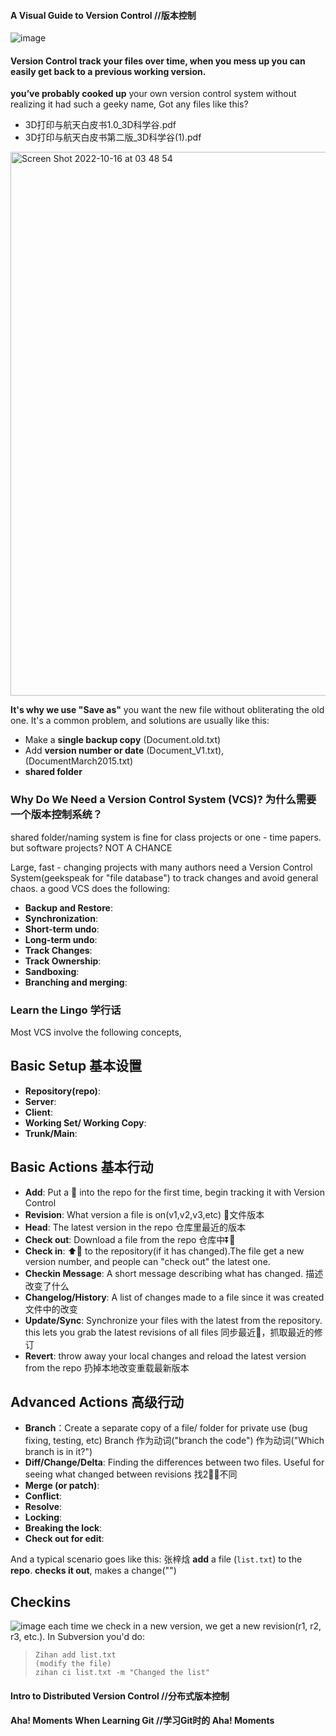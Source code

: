 #### A Visual Guide to Version Control  //版本控制
![image](https://user-images.githubusercontent.com/31954987/196000722-4ca79f73-3dc3-44e1-beac-3083f33e5cbe.png)

#### Version Control track your files over time, when you mess up you can easily get back to a previous working version.
**you’ve probably cooked up** your own version control system without realizing it had such a geeky name, Got any files like this?
- 3D打印与航天白皮书1.0_3D科学谷.pdf
- 3D打印与航天白皮书第二版_3D科学谷(1).pdf
<img width="870" alt="Screen Shot 2022-10-16 at 03 48 54" src="https://user-images.githubusercontent.com/31954987/196005197-daddae57-3436-4203-a9d5-9cddd5242608.png">

**It's why we use "Save as"** you want the new file without obliterating the old one. It's a common problem, and solutions are usually like this:
- Make a **single backup copy** (Document.old.txt)
- Add **version number or date** (Document_V1.txt),(DocumentMarch2015.txt)
- **shared folder**

### Why Do We Need a Version Control System (VCS)? 为什么需要一个版本控制系统？
shared folder/naming system is fine for class projects or one - time papers. but software projects? NOT A CHANCE

Large, fast - changing projects with many authors need a Version Control System(geekspeak for "file database") to track changes and avoid general chaos.
a good VCS does the following:
- **Backup and Restore**:
- **Synchronization**:
- **Short-term undo**:
- **Long-term undo**:
- **Track Changes**:
- **Track Ownership**:
- **Sandboxing**:
- **Branching and merging**:

### Learn the Lingo 学行话
Most VCS involve the following concepts,
## Basic Setup 基本设置
- **Repository(repo)**:
- **Server**:
- **Client**:
- **Working Set/ Working Copy**:
- **Trunk/Main**:

## Basic Actions 基本行动
- **Add**: Put a 📃 into the repo for the first time, begin tracking it with Version Control 
- **Revision**: What version a file is on(v1,v2,v3,etc) 📃文件版本
- **Head**: The latest version in the repo 仓库里最近的版本
- **Check out**: Download a file from the repo 仓库中⏬📃
- **Check in**: ⬆️📃 to the repository(if it has changed).The file get a new version number, and people can "check out" the latest one.
- **Checkin Message**:  A short message describing what has changed. 描述改变了什么
- **Changelog/History**:  A list of changes made to a file since it was created 文件中的改变
- **Update/Sync**:  Synchronize your files with the latest from the repository. this lets you grab the latest revisions of all files 同步最近📃，抓取最近的修订
- **Revert**: throw away your local changes and reload the latest version from the repo 扔掉本地改变重载最新版本

## Advanced Actions 高级行动

- **Branch**：Create a separate copy of a file/ folder for private use (bug fixing, testing, etc) Branch 作为动词("branch the code") 作为动词("Which branch is in it?")
- **Diff/Change/Delta**: Finding the differences between two files. Useful for seeing what changed between revisions 找2⃣️📃不同
- **Merge (or patch)**: 
- **Conflict**:
- **Resolve**:
- **Locking**:
- **Breaking the lock**:
- **Check out for edit**:

And a typical scenario goes like this:
张梓焓 **add** a file (`list.txt`) to the **repo**. **checks it out**, makes a change("")

## Checkins

![image](https://user-images.githubusercontent.com/31954987/196017294-73661a15-bdab-4908-a224-8fd3c5eadee1.png)
each time we check in a new version, we get a new revision(r1, r2, r3, etc.). In Subversion you'd do:
> ```
> Zihan add list.txt
> (modify the file)
> zihan ci list.txt -m "Changed the list"
> ```



#### Intro to Distributed Version Control  //分布式版本控制
#### Aha! Moments When Learning Git  //学习Git时的 Aha! Moments

